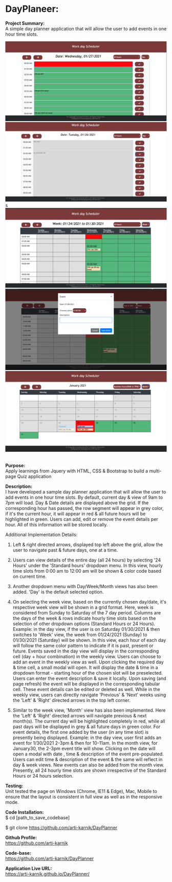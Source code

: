 # DayPlaneer:


<strong> Project Summary: </strong> <br>
A simple day planner application that will allow the user to add events in one hour time slots.

<div align="left">
      <img src="./assets/images/SS1.png">
       <img src="./assets/images/SS2.png">
       s<img src="./assets/images/SS3.png">
  <br>
      <img src="./assets/images/SS4.png">
  <br>
      <img src="./assets/images/SS5.png">
</div>
<br>

<strong> Purpose: </strong> <br>
Apply learnings from Jquery with HTML, CSS & Bootstrap to build a multi-page Quiz application  <br>

<strong> Description: </strong> <br>
 I have developed a sample day planner application that will allow the user to add events in one hour time slots.
By default, current day & view of 9am to 7pm will load. Day & Date details are displayed above the grid. If the corresponding hour has passed, the
row segment will appear in grey color, if it's the current hour, it will appear in red & all future hours will be highlighted in green.
Users can add, edit or remove the event details per hour. All of this information will be stored locally.


Additional Implementation Details:
1. Left & right directed arrows, displayed top left above the grid, allow the user to navigate past & future days, one at a time.

2. Users can view details of the entire day (all 24 hours) by selecting '24 Hours' under the 'Standard hours' dropdown menu. In this view, hourly time
slots from 0:00 am to 12:00 am will be shown & color code based on current time.

3. Another dropdown menu with Day/Week/Month views has also been added. 'Day' is the default selected option.

4. On selecting the week view, based on the currently chosen day/date, it's respective week view will be shown in a grid format. Here, week is
considered from Sunday to Saturday of the 7 day period. Columns are the days of the week & rows indicate hourly time slots based on the selection of
other dropdown options (Standard Hours or 24 Hours). Example: in the day view, if the user is on Saturday 01/30/2021 & then switches to 'Week' view, the
week from 01/24/2021 (Sunday) to 01/30/2021 (Saturday) will be shown. In this view, each hour of each day will follow the same color pattern to
indicate if it is past, present or future. Events saved in the day view will display in the corresponding cell (day + hour combination) in the weekly
view. Users can choose to add an event in the weekly view as well. Upon clicking the required day & time cell, a small modal will open. It will display
the date & time in a dropdown format - starting hour of the chosen slot will be preselected. Users can enter the event description & save it locally.
Upon saving (and page refresh) the event will be displayed in the corresponding tabular cell. These event details can be edited or deleted as well.
While in the weekly view, users can directly navigate 'Previous' & 'Next' weeks using the 'Left' & 'Right' directed arrows in the top left corner.

5. Similar to the week view, 'Month' view has also been implemented. Here the 'Left' & 'Right' directed arrows will navigate previous & next month(s).
The current day will be highlighted completely in red, while all past days will be displayed in grey & all future days in green color.
For event details, the first one added by the user (in any time slot) is presently being displayed. Example: in the day view, user first adds an event
for 1/30/2021 2-3pm & then for 10-11am. In the month view, for January30, the 2-3pm event title will show.
Clicking on the date will open a modal with date , time & description of the event pre-populated. Users can edit time & description of the event & the
same will reflect in day & week views.
New events can also be added from the month view. Presently, all 24 hourly time slots are shown irrespective of the Standard Hours or 24 hours selection.

<strong>Testing: </strong> <br>
Unit tested the page on Windows (Chrome, IE11 & Edge), Mac, Mobile to ensure that the layout is consistent in full view as well as in the responsive mode.

<strong> Code Installation: </strong> <br>
$ cd [path_to_save_codebase] <br>

$ git clone https://github.com/arti-karnik/DayPlanner <br>

<strong> Github Profile: </strong> <br>
https://github.com/arti-karnik

<strong> Code-base: </strong> <br>
https://github.com/arti-karnik/DayPlanner

<strong> Application Live URL: </strong> <br>
https://arti-karnik.github.io/DayPlanner/


